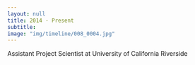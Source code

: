 ```yaml
---
layout: null
title: 2014 - Present
subtitle:
image: "img/timeline/008_0004.jpg"
---
```

Assistant Project Scientist at University of California Riverside
